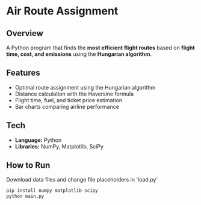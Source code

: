 # Air Route Assignment

## Overview
A Python program that finds the **most efficient flight routes** based on **flight time, cost, and emissions** using the **Hungarian algorithm**.

## Features
- Optimal route assignment using the Hungarian algorithm  
- Distance calculation with the Haversine formula  
- Flight time, fuel, and ticket price estimation  
- Bar charts comparing airline performance  

## Tech
- **Language:** Python
- **Libraries:** NumPy, Matplotlib, SciPy

## How to Run
Download data files and change file placeholders in 'load.py'
```bash
pip install numpy matplotlib scipy
python main.py
